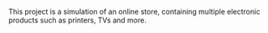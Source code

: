 This project is a simulation of an online store, containing multiple electronic products such as printers, TVs and more.
